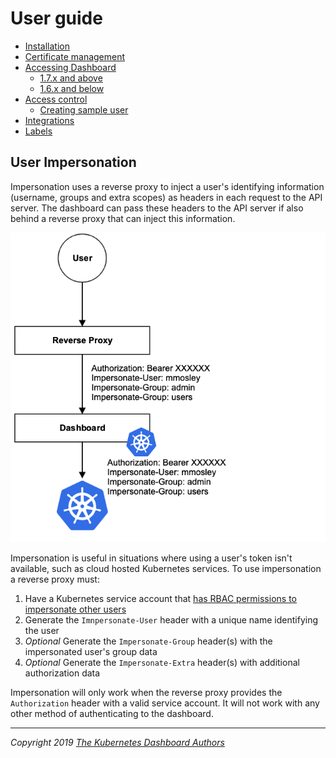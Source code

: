 # User guide

* [Installation](installation.md)
* [Certificate management](certificate-management.md)
* [Accessing Dashboard](accessing-dashboard/README.md)
  * [1.7.x and above](accessing-dashboard/1.7.x-and-above.md)
  * [1.6.x and below](accessing-dashboard/1.6.x-and-below.md)
* [Access control](access-control/README.md)
  * [Creating sample user](access-control/creating-sample-user.md)
* [Integrations](integrations.md)
* [Labels](labels.md)

## User Impersonation

Impersonation uses a reverse proxy to inject a user's identifying information (username, groups and extra scopes) as headers in each request to the API server.  The dashboard can pass these headers to the API server if also behind a reverse proxy that can inject this information.

![Impersonation Architecture](images/dashboard-impersonation.png "Impersonation Architecture")

Impersonation is useful in situations where using a user's token isn't available, such as cloud hosted Kubernetes services.  To use impersonation a reverse proxy must:

1. Have a Kubernetes service account that [has RBAC permissions to impersonate other users](https://kubernetes.io/docs/reference/access-authn-authz/authentication/#user-impersonation)
2. Generate the `Imnpersonate-User` header with a unique name identifying the user
3. *Optional* Generate the `Impersonate-Group` header(s) with the impersonated user's group data
4. *Optional* Generate the `Impersonate-Extra` header(s) with additional authorization data

Impersonation will only work when the reverse proxy provides the `Authorization` header with a valid service account.  It will not work with any other method of authenticating to the dashboard.


----
_Copyright 2019 [The Kubernetes Dashboard Authors](https://github.com/kubernetes/dashboard/graphs/contributors)_
